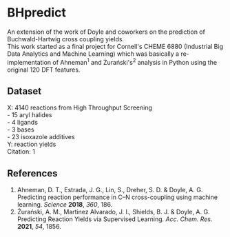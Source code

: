 # BHpredict

An extension of the work of Doyle and coworkers on the prediction of Buchwald-Hartwig cross coupling yields.  
This work started as a final project for Cornell's CHEME 6880 (Industrial Big Data Analytics and Machine Learning) which was basically a re-implementation of Ahneman<sup>1</sup> and Żurański's<sup>2</sup> analysis in Python using the original 120 DFT features.

## Dataset

X: 4140 reactions from High Throughput Screening  
        - 15 aryl halides  
        - 4 ligands  
        - 3 bases  
        - 23 isoxazole additives  
Y: reaction yields  
Citation: 1  

## References

1. Ahneman, D. T., Estrada, J. G., Lin, S., Dreher, S. D. & Doyle, A. G. Predicting reaction performance in C–N cross-coupling using machine learning. *Science* **2018**, *360*, 186.  
2. Żurański, A. M., Martinez Alvarado, J. I., Shields, B. J. & Doyle, A. G. Predicting Reaction Yields via Supervised Learning. *Acc. Chem. Res.* **2021**, *54*, 1856.
